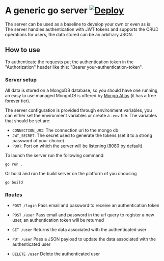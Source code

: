 # A generic go server [![Deploy](https://www.herokucdn.com/deploy/button.svg)](https://heroku.com/deploy)

The server can be used as a baseline to develop your own or even as is. The server handles authentication with JWT tokens and supports the CRUD operations for users, the data stored can be an arbitrary JSON.

## How to use

To authenticate the requests put the authentication token in the "Authorization" header like this: "Bearer your-authentication-token".

### Server setup

All data is stored on a MongoDB database, so you should have one running, an easy to use managed MongoDB is offered by [Mongo Atlas](https://www.mongodb.com/cloud/atlas) (it has a free forever tier).

The server configuration is provided through environment variables, you can either set the environment variables or create a `.env` file. The variables that should be set are:

-   `CONNECTION_URI`: The connection uri to the mongo db
-   `JWT_SECRET`: The secret used to generate the tokens (set it to a strong password of your choice)
-   `PORT`: Port on which the server will be listening (8080 by default)

To launch the server run the following command:

```
go run .
```

Or build and run the build server on the platform of you choosing

```
go build
```

### Routes

-   `POST /login` Pass email and password to receive an authentication token

-   `POST /user` Pass email and password in the url query to register a new user, an authentication token will be returned
-   `GET /user` Returns the data associated with the authenticated user
-   `PUT /user` Pass a JSON payload to update the data associated with the authenticated user
-   `DELETE /user` Delete the authenticated user
